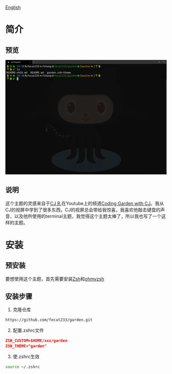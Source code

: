 [English](README.md)
# 简介
## 预览
<img src="./images/garden.png"/>

## 说明
这个主题的灵感来自于[CJ R.](https://github.com/w3cj)在Youtube上的频道[Coding Garden with CJ](https://www.youtube.com/channel/UCLNgu_OupwoeESgtab33CCw)。我从CJ的视屏中学到了很多东西，CJ的视屏总会带给我惊喜，我喜欢他敲击键盘的声音，以及他所使用的terminal主题，我觉得这个主题太棒了，所以我也写了一个这样的主题。
# 安装
## 预安装
要想使用这个主题，首先需要安装[Zsh](https://www.zsh.org/)和[ohmyzsh](https://github.com/ohmyzsh/ohmyzsh)
## 安装步骤
1. 克隆仓库
```bash
https://github.com/fecat233/garden.git
```
2. 配置.zshrc文件
```json
ZSH_CUSTOM=$HOME/xxx/garden
ZSH_THEME="garden"
```
3. 使.zshrc生效
```bash
source ~/.zshrc
```
